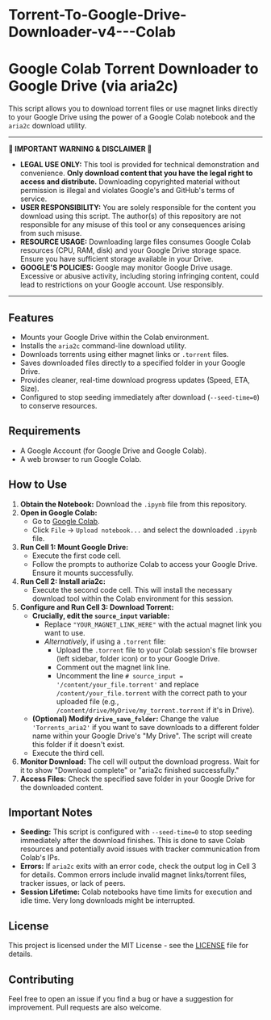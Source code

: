 # Torrent-To-Google-Drive-Downloader-v4---Colab
# Google Colab Torrent Downloader to Google Drive (via aria2c)

This script allows you to download torrent files or use magnet links directly to your Google Drive using the power of a Google Colab notebook and the `aria2c` download utility.

---

**🚨 IMPORTANT WARNING & DISCLAIMER 🚨**

* **LEGAL USE ONLY:** This tool is provided for technical demonstration and convenience. **Only download content that you have the legal right to access and distribute.** Downloading copyrighted material without permission is illegal and violates Google's and GitHub's terms of service.
* **USER RESPONSIBILITY:** You are solely responsible for the content you download using this script. The author(s) of this repository are not responsible for any misuse of this tool or any consequences arising from such misuse.
* **RESOURCE USAGE:** Downloading large files consumes Google Colab resources (CPU, RAM, disk) and your Google Drive storage space. Ensure you have sufficient storage available in your Drive.
* **GOOGLE'S POLICIES:** Google may monitor Google Drive usage. Excessive or abusive activity, including storing infringing content, could lead to restrictions on your Google account. Use responsibly.

---

## Features

* Mounts your Google Drive within the Colab environment.
* Installs the `aria2c` command-line download utility.
* Downloads torrents using either magnet links or `.torrent` files.
* Saves downloaded files directly to a specified folder in your Google Drive.
* Provides cleaner, real-time download progress updates (Speed, ETA, Size).
* Configured to stop seeding immediately after download (`--seed-time=0`) to conserve resources.

## Requirements

* A Google Account (for Google Drive and Google Colab).
* A web browser to run Google Colab.

## How to Use

1.  **Obtain the Notebook:** Download the `.ipynb` file from this repository.
2.  **Open in Google Colab:**
    * Go to [Google Colab](https://colab.research.google.com/).
    * Click `File` -> `Upload notebook...` and select the downloaded `.ipynb` file.
3.  **Run Cell 1: Mount Google Drive:**
    * Execute the first code cell.
    * Follow the prompts to authorize Colab to access your Google Drive. Ensure it mounts successfully.
4.  **Run Cell 2: Install aria2c:**
    * Execute the second code cell. This will install the necessary download tool within the Colab environment for this session.
5.  **Configure and Run Cell 3: Download Torrent:**
    * **Crucially, edit the `source_input` variable:**
        * Replace `"YOUR_MAGNET_LINK_HERE"` with the actual magnet link you want to use.
        * *Alternatively*, if using a `.torrent` file:
            * Upload the `.torrent` file to your Colab session's file browser (left sidebar, folder icon) or to your Google Drive.
            * Comment out the magnet link line.
            * Uncomment the line `# source_input = '/content/your_file.torrent'` and replace `/content/your_file.torrent` with the correct path to your uploaded file (e.g., `/content/drive/MyDrive/my_torrent.torrent` if it's in Drive).
    * **(Optional) Modify `drive_save_folder`:** Change the value `'Torrents_aria2'` if you want to save downloads to a different folder name within your Google Drive's "My Drive". The script will create this folder if it doesn't exist.
    * Execute the third cell.
6.  **Monitor Download:** The cell will output the download progress. Wait for it to show "Download complete" or "aria2c finished successfully."
7.  **Access Files:** Check the specified save folder in your Google Drive for the downloaded content.

## Important Notes

* **Seeding:** This script is configured with `--seed-time=0` to stop seeding immediately after the download finishes. This is done to save Colab resources and potentially avoid issues with tracker communication from Colab's IPs.
* **Errors:** If `aria2c` exits with an error code, check the output log in Cell 3 for details. Common errors include invalid magnet links/torrent files, tracker issues, or lack of peers.
* **Session Lifetime:** Colab notebooks have time limits for execution and idle time. Very long downloads might be interrupted.

## License

This project is licensed under the MIT License - see the [LICENSE](LICENSE) file for details.

## Contributing

Feel free to open an issue if you find a bug or have a suggestion for improvement. Pull requests are also welcome.

